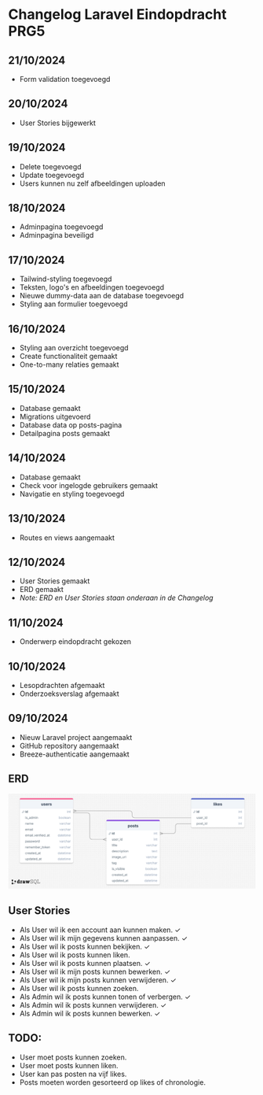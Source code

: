 # Changelog Laravel Eindopdracht PRG5

## 21/10/2024
* Form validation toegevoegd

## 20/10/2024
* User Stories bijgewerkt

## 19/10/2024
* Delete toegevoegd
* Update toegevoegd
* Users kunnen nu zelf afbeeldingen uploaden

## 18/10/2024
* Adminpagina toegevoegd
* Adminpagina beveiligd

## 17/10/2024
* Tailwind-styling toegevoegd
* Teksten, logo's en afbeeldingen toegevoegd
* Nieuwe dummy-data aan de database toegevoegd
* Styling aan formulier toegevoegd

## 16/10/2024
* Styling aan overzicht toegevoegd
* Create functionaliteit gemaakt
* One-to-many relaties gemaakt

## 15/10/2024
* Database gemaakt
* Migrations uitgevoerd
* Database data op posts-pagina
* Detailpagina posts gemaakt

## 14/10/2024
* Database gemaakt
* Check voor ingelogde gebruikers gemaakt
* Navigatie en styling toegevoegd

## 13/10/2024
* Routes en views aangemaakt

## 12/10/2024
* User Stories gemaakt
* ERD gemaakt
* _Note: ERD en User Stories staan onderaan in de Changelog_

## 11/10/2024
* Onderwerp eindopdracht gekozen

## 10/10/2024
* Lesopdrachten afgemaakt
* Onderzoeksverslag afgemaakt

## 09/10/2024
* Nieuw Laravel project aangemaakt
* GitHub repository aangemaakt
* Breeze-authenticatie aangemaakt

## ERD
![ERD van mijn Database](./images/erd.png)

## User Stories
* Als User wil ik een account aan kunnen maken. ✓
* Als User wil ik mijn gegevens kunnen aanpassen. ✓
* Als User wil ik posts kunnen bekijken. ✓
* Als User wil ik posts kunnen liken.
* Als User wil ik posts kunnen plaatsen. ✓
* Als User wil ik mijn posts kunnen bewerken. ✓
* Als User wil ik mijn posts kunnen verwijderen. ✓
* Als User wil ik posts kunnen zoeken.
* Als Admin wil ik posts kunnen tonen of verbergen. ✓
* Als Admin wil ik posts kunnen verwijderen. ✓
* Als Admin wil ik posts kunnen bewerken. ✓

## TODO:
* User moet posts kunnen zoeken.
* User moet posts kunnen liken.
* User kan pas posten na vijf likes.
* Posts moeten worden gesorteerd op likes of chronologie.
